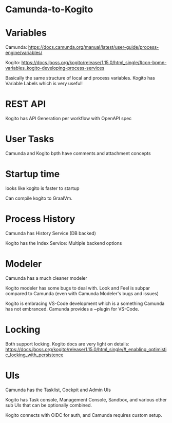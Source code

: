 # Camunda-to-Kogito


# Variables

Camunda: https://docs.camunda.org/manual/latest/user-guide/process-engine/variables/

Kogito: https://docs.jboss.org/kogito/release/1.15.0/html_single/#con-bpmn-variables_kogito-developing-process-services

Basically the same structure of local and process variables.  Kogito has Variable Labels which is very useful!



# REST API

Kogito has API Generation per workflow with OpenAPI spec


# User Tasks

Camunda and Kogito bpth have comments and attachment concepts

# Startup time

looks like kogito is faster to startup

Can compile kogito to GraalVm.


# Process History

Camunda has History Service (DB backed)

Kogito has the Index Service: Multiple backend options


# Modeler

Camunda has a much cleaner modeler

Kogito modeler has some bugs to deal with.  Look and Feel is subpar compared to Camunda (even with Camunda Modeler's bugs and issues)

Kogito is embracing VS-Code development which is a something Camunda has not embranced.  Camunda provides a ~plugin for VS-Code.


# Locking

Both support locking.  Kogito docs are very light on details: https://docs.jboss.org/kogito/release/1.15.0/html_single/#_enabling_optimistic_locking_with_persistence


# UIs

Camunda has the Tasklist, Cockpit and Admin UIs

Kogito has Task console, Management Console, Sandbox, and various other sub UIs that can be optionally combined.  

Kogito connects with OIDC for auth, and Camunda requires custom setup.
